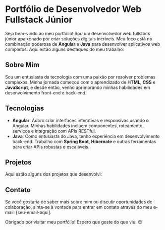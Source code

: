 # Portfólio de Desenvolvedor Web Fullstack Júnior

Seja bem-vindo ao meu portfólio! Sou um desenvolvedor web fullstack júnior apaixonado por criar soluções digitais incríveis. Meu foco está na combinação poderosa de **Angular** e **Java** para desenvolver aplicativos web completos. Aqui estão alguns destaques do meu trabalho:

## Sobre Mim
Sou um entusiasta da tecnologia com uma paixão por resolver problemas complexos. Minha jornada começou com o aprendizado de **HTML**, **CSS** e **JavaScript**, e desde então, venho aprimorando minhas habilidades em desenvolvimento front-end e back-end.

## Tecnologias
- **Angular**: Adoro criar interfaces interativas e responsivas usando o Angular. Minhas habilidades incluem componentes, roteamento, serviços e integração com APIs RESTful.
- **Java**: Como entusiasta do Java, tenho experiência em desenvolvimento back-end. Trabalho com **Spring Boot**, **Hibernate** e outras ferramentas para criar APIs robustas e escaláveis.

## Projetos
Aqui estão alguns dos projetos que desenvolvi:

<!-- Adicione uma lista ou descrição dos seus projetos aqui -->

## Contato
Se você gostaria de saber mais sobre mim ou discutir oportunidades de colaboração, sinta-se à vontade para entrar em contato através do meu e-mail: [seu-email-aqui].

Obrigado por visitar meu portfólio! Espero que goste do que viu. 😊
